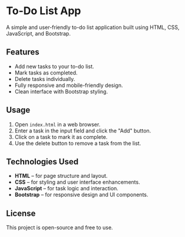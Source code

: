 # To-Do List App

A simple and user-friendly to-do list application built using HTML, CSS, JavaScript, and Bootstrap.

## Features

- Add new tasks to your to-do list.
- Mark tasks as completed.
- Delete tasks individually.
- Fully responsive and mobile-friendly design.
- Clean interface with Bootstrap styling.

## Usage

1. Open `index.html` in a web browser.
2. Enter a task in the input field and click the "Add" button.
3. Click on a task to mark it as complete.
4. Use the delete button to remove a task from the list.

## Technologies Used

- **HTML** – for page structure and layout.
- **CSS** – for styling and user interface enhancements.
- **JavaScript** – for task logic and interaction.
- **Bootstrap** – for responsive design and UI components.

## License

This project is open-source and free to use.
